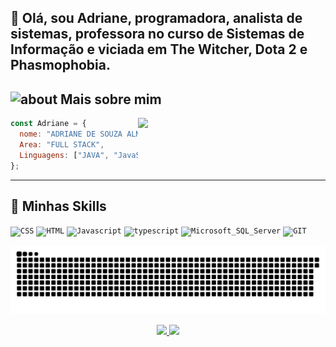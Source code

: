 
## 👋 Olá, sou Adriane, programadora, analista de sistemas, professora no curso de Sistemas de Informação e viciada em The Witcher, Dota 2 e Phasmophobia. 

## <img width="45" alt="about" src="https://raw.github.com/elizarov/elizarov/master/about.png"> Mais sobre mim

<img align="right" width="300" src="https://media.tenor.com/whgQwNlVvNkAAAAi/xero-code.gif"/>

```JavaScript
const Adriane = {
  nome: "ADRIANE DE SOUZA ALMEIDA",
  Area: "FULL STACK",
  Linguagens: ["JAVA", "JavaScript", "TYPESCRIPT"],
};
```

----

## 🚀 Minhas Skills

<code><img height="32" src="https://img.shields.io/badge/CSS3-1572B6?style=for-the-badge&logo=css3&logoColor=white" alt="CSS"/></code>
<code><img height="32" src="https://img.shields.io/badge/HTML5-E34F26?style=for-the-badge&logo=html5&logoColor=white" alt="HTML"/></code></code>
<code><img height="32" src="https://img.shields.io/badge/JavaScript-323330?style=for-the-badge&logo=javascript&logoColor=F7DF1E" alt="Javascript"/></code>
<code><img height="32" src="https://img.shields.io/badge/TypeScript-007ACC?style=for-the-badge&logo=typescript&logoColor=white" alt="typescript"/></code>
<code><img height="32" src="https://img.shields.io/badge/Microsoft_SQL_Server-CC2927?style=for-the-badge&logo=microsoft-sql-server&logoColor=white" alt="Microsoft_SQL_Server"/></code>
<code><img height="32" src="https://img.shields.io/badge/GIT-E44C30?style=for-the-badge&logo=git&logoColor=white" alt="GIT"/></code>

![Snake animation](https://github.com/adriane-desenvolvimento/adriane-desenvolvimento/blob/output/github-contribution-grid-snake.svg)

<center><div>
<a href="https://github.com/adriane-desenvolvimento">
<img height="150em" src="https://github-readme-stats.vercel.app/api/top-langs/?username=adriane-desenvolvimento&layout=compact&langs_count=7&theme=dracula">
<img height="150em" src="https://github-readme-stats.vercel.app/api?username=adriane-desenvolvimento&show_icons=true&theme=dracula&include_all_commits=true&count_private=true">
 </div></center>
